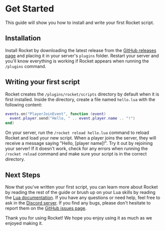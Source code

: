 # Get Started

This guide will show you how to install and write your first Rocket script.

## Installation

Install Rocket by downloading the latest release from the [GitHub releases page](https://github.com/znci/rocket/releases) and placing it in your server's `plugins` folder. Restart your server and you'll know everything is working if Rocket appears when running the `/plugins` command.

## Writing your first script

Rocket creates the `/plugins/rocket/scripts` directory by default when it is first installed. Inside the directory, create a file named `hello.lua` with the following content:

```lua
events.on("PlayerJoinEvent", function (event)
  event.player.send("Hello, " .. event.player.name .. "!")
end)
```

On your server, run the `/rocket reload hello.lua` command to reload Rocket and load your new script. When a player joins the server, they will receive a message saying "Hello, [player name]!". Try it out by rejoining your server! If it doesn't work, check for any errors when running the `/rocket reload` command and make sure your script is in the correct directory.

## Next Steps

Now that you've written your first script, you can learn more about Rocket by reading the rest of the guide or brush up on your Lua skills by reading the [Lua documentation](https://www.lua.org/docs.html). If you have any questions or need help, feel free to ask in the [Discord server](https://discord.gg/keY4zJ9Xq9). If you find any bugs, please don't hesitate to report them on the [GitHub issues page](https://github.com/znci/rocket/issues).

Thank you for using Rocket! We hope you enjoy using it as much as we enjoyed making it.
